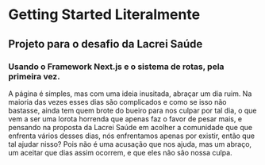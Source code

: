 # Getting Started Literalmente

## Projeto para o desafio da Lacrei Saúde

### Usando o Framework Next.js e o sistema de rotas, pela primeira vez.
A página é simples, mas com uma ideia inusitada, abraçar um dia ruim. Na maioria das vezes esses dias são complicados e como se isso não bastasse, ainda tem quem brote do bueiro para nos culpar por tal dia, o que vem a ser uma lorota horrenda que apenas faz o favor de pesar mais, e pensando na proposta da Lacrei Saúde em acolher a comunidade que que enfrenta vários desses dias, nós enfrentamos apenas por existir, então que tal ajudar nisso? Pois não é uma acusação que nos ajuda, mas um abraço, um aceitar que dias assim ocorrem, e que eles não são nossa culpa.
